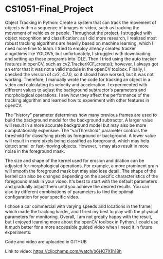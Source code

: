 # CS1051-Final_Project
Object Tracking in Python: Create a system that can track the movement of objects within a sequence of images or video, such as tracking the movement of vehicles or people.
Throughout the project, I struggled with object recognition and classification; as I did more research, I realized most robust tracking algorithms are heavily based on machine learning, which I need more time to learn. I tried to employ already created tracker alogothims like YOLOV5, but unfortunately, I struggled with downloading and setting up those programs into IDLE. Then I tried using the auto tracker features in openCV, such as cv2.TrackerKCF_create(); however, I always got an error that it was not a valid module in the openCV toolbox. Finally, I checked the version of cv2, 4.7.0, so it should have worked, but it was not working. Therefore, I manually wrote the code for tracking an object in a video and calculating its velocity and acceleration. I  experimented with different values to adjust the background subtractor's parameters and morphological operations. I saw how they affect the performance of the tracking algorithm and learned how to experiment with other features in openCV.

The "history" parameter determines how many previous frames are used to build the background model for the background subtractor. A larger value will result in a more accurate background model but may also be more computationally expensive. The "varThreshold" parameter controls the threshold for classifying pixels as foreground or background. A lower value will result in more pixels being classified as foreground, which may help detect small or fast-moving objects. However, it may also result in more noise in the foreground mask.

The size and shape of the kernel used for erosion and dilation can be adjusted for morphological operations. For example, a more prominent grain will smooth the foreground mask but may also lose detail. The shape of the kernel can also be changed depending on the specific characteristics of the foreground mask in your video. It's best to start with the default parameters and gradually adjust them until you achieve the desired results. You can also try different combinations of parameters to find the optimal configuration for your specific video.

I chose a car commercial with varying speeds and locations in the frame, which made the tracking harder, and I tried my best to play with the physical parameters for monitoring. Overall, I am not greatly happy with the result, but I enjoyed learning more about the openCV toolbox in Python. I could use it much better for a more accessible guided video when I need it in future experiments. 

Code and video are uploaded in GITHUB

Link to video: https://clipchamp.com/watch/b6HO7X1h18h


